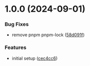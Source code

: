 # 1.0.0 (2024-09-01)


### Bug Fixes

* remove pnpm pnpm-lock ([58d091f](https://github.com/woywro/next-loading-box/commit/58d091fa4b4526679a5fcca3f70e237da70d94ec))


### Features

* initial setup ([cec4cc6](https://github.com/woywro/next-loading-box/commit/cec4cc623467305d0a8dd11b24cb3ec5ac77a89b))
